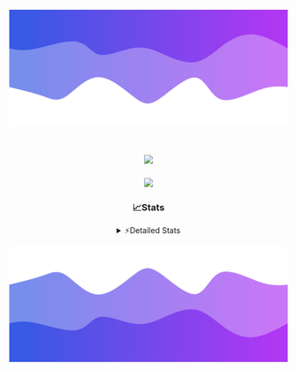 ![Header](./header.png)
<div align="center">

<h1 align="center">
  <a href="https://git.io/typing-svg">
    <img src="https://readme-typing-svg.herokuapp.com/?lines=Hello,+There!+%F0%9F%91%8B;This+is+chicho.;Owner+on+Ocean;&center=true&size=25">
  </a>
</h1>
  
<p align="center">
  <img src="https://lanyard.cnrad.dev/api/852683595378196480" />
</p>

### 📈Stats
<details>
    <summary> ⚡Detailed Stats</summary>
    <br/>

<!--START_SECTION:waka-->
![Code Time](http://img.shields.io/badge/Code%20Time-1%2C146%20hrs%2054%20mins-blue)

![Profile Views](http://img.shields.io/badge/Profile%20Views-2-blue)

**🐱 My GitHub Data** 

> 📦 240.8 kB Used in GitHub's Storage 
 > 
> 🏆 0 Contributions in the Year 2025
 > 
> 🚫 Not Opted to Hire
 > 
> 📜 15 Public Repositories 
 > 
> 🔑 13 Private Repositories 
 > 
**I'm a Night 🦉** 

```text
🌞 Morning                26 commits          █░░░░░░░░░░░░░░░░░░░░░░░░   04.63 % 
🌆 Daytime                76 commits          ███░░░░░░░░░░░░░░░░░░░░░░   13.52 % 
🌃 Evening                248 commits         ███████████░░░░░░░░░░░░░░   44.13 % 
🌙 Night                  212 commits         █████████░░░░░░░░░░░░░░░░   37.72 % 
```
📅 **I'm Most Productive on Friday** 

```text
Monday                   29 commits          █░░░░░░░░░░░░░░░░░░░░░░░░   05.16 % 
Tuesday                  120 commits         █████░░░░░░░░░░░░░░░░░░░░   21.35 % 
Wednesday                86 commits          ████░░░░░░░░░░░░░░░░░░░░░   15.30 % 
Thursday                 80 commits          ████░░░░░░░░░░░░░░░░░░░░░   14.23 % 
Friday                   131 commits         ██████░░░░░░░░░░░░░░░░░░░   23.31 % 
Saturday                 63 commits          ███░░░░░░░░░░░░░░░░░░░░░░   11.21 % 
Sunday                   53 commits          ██░░░░░░░░░░░░░░░░░░░░░░░   09.43 % 
```


📊 **This Week I Spent My Time On** 

```text
🕑︎ Time Zone: America/Argentina/Buenos_Aires

💬 Programming Languages: 
TypeScript               15 hrs 3 mins       ████████████████████░░░░░   79.99 % 
HTML                     2 hrs 15 mins       ███░░░░░░░░░░░░░░░░░░░░░░   12.02 % 
CSS                      25 mins             █░░░░░░░░░░░░░░░░░░░░░░░░   02.27 % 
JSON                     24 mins             █░░░░░░░░░░░░░░░░░░░░░░░░   02.20 % 
Python                   17 mins             ░░░░░░░░░░░░░░░░░░░░░░░░░   01.59 % 

🔥 Editors: 
Cursor                   18 hrs 42 mins      █████████████████████████   99.37 % 
VS Code                  7 mins              ░░░░░░░░░░░░░░░░░░░░░░░░░   00.63 % 

🐱‍💻 Projects: 
ocean-backend            10 hrs 42 mins      ██████████████░░░░░░░░░░░   56.86 % 
front-electro-patagonia  4 hrs 32 mins       ██████░░░░░░░░░░░░░░░░░░░   24.16 % 
front-electro-patagonia-f3 hrs 11 mins       ████░░░░░░░░░░░░░░░░░░░░░   16.97 % 
Unknown Project          15 mins             ░░░░░░░░░░░░░░░░░░░░░░░░░   01.37 % 
templates                7 mins              ░░░░░░░░░░░░░░░░░░░░░░░░░   00.63 % 

💻 Operating System: 
Windows                  15 hrs 55 mins      █████████████████████░░░░   84.57 % 
Mac                      2 hrs 54 mins       ████░░░░░░░░░░░░░░░░░░░░░   15.43 % 
```

**I Mostly Code in JavaScript** 

```text
HTML                     7 repos             █████░░░░░░░░░░░░░░░░░░░░   18.92 % 
TypeScript               4 repos             ███░░░░░░░░░░░░░░░░░░░░░░   10.81 % 
Astro                    2 repos             █░░░░░░░░░░░░░░░░░░░░░░░░   05.41 % 
C                        1 repo              █░░░░░░░░░░░░░░░░░░░░░░░░   02.70 % 
SCSS                     1 repo              █░░░░░░░░░░░░░░░░░░░░░░░░   02.70 % 
```




 Last Updated on 22/03/2025 04:20:25 UTC
<!--END_SECTION:waka-->
</details>

![Footer](./footer.png)
